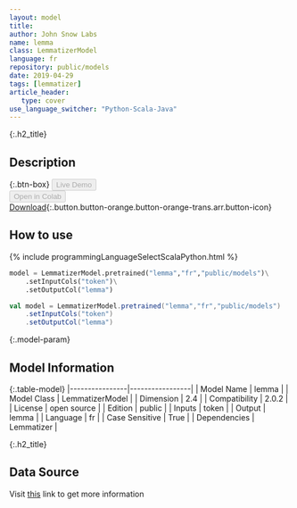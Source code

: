 ```yaml
---
layout: model
title: 
author: John Snow Labs
name: lemma
class: LemmatizerModel
language: fr
repository: public/models
date: 2019-04-29
tags: [lemmatizer]
article_header:
   type: cover
use_language_switcher: "Python-Scala-Java"
---
```


{:.h2_title}
## Description 




{:.btn-box}
<button class="button button-orange" disabled>Live Demo</button><br/><button class="button button-orange" disabled>Open in Colab</button><br/>[Download](https://s3.amazonaws.com/auxdata.johnsnowlabs.com/public/models/lemma_fr_2.0.2_2.4_1556531462843.zip){:.button.button-orange.button-orange-trans.arr.button-icon}<br/>

## How to use 
<div class="tabs-box" markdown="1">

{% include programmingLanguageSelectScalaPython.html %}

```python
model = LemmatizerModel.pretrained("lemma","fr","public/models")\
	.setInputCols("token")\
	.setOutputCol("lemma")
```

```scala
val model = LemmatizerModel.pretrained("lemma","fr","public/models")
	.setInputCols("token")
	.setOutputCol("lemma")
```
</div>



{:.model-param}
## Model Information
{:.table-model}
|----------------|-----------------|
| Model Name     | lemma           |
| Model Class    | LemmatizerModel |
| Dimension      | 2.4             |
| Compatibility  | 2.0.2           |
| License        | open source     |
| Edition        | public          |
| Inputs         | token           |
| Output         | lemma           |
| Language       | fr              |
| Case Sensitive | True            |
| Dependencies   | Lemmatizer      |




{:.h2_title}
## Data Source
  
Visit [this](https://github.com/JohnSnowLabs/spark-nlp/blob/master/src/main/scala/com/johnsnowlabs/nlp/annotators/LemmatizerModel.scala) link to get more information

